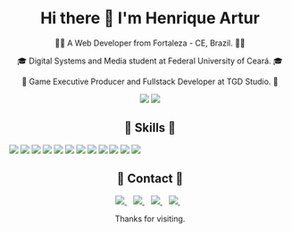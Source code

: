<h1 align='center'>
  Hi there 👋 I'm Henrique Artur
</h1>
<p align='center'>
  👨‍💻 A Web Developer from Fortaleza - CE, Brazil. 👨‍💻
</p>
<p align='center'>
  🎓 Digital Systems and Media student at Federal University of Ceará. 🎓
</p>
<p align='center'>
  👔 Game Executive Producer and Fullstack Developer at TGD Studio. 👔
</p>
<p align='center'>
  <img src="https://github-readme-stats.vercel.app/api?username=HenriqueArtur&hide=contribs,prs&show_icons=true&theme=radical" />
  <img src="https://github-readme-stats.vercel.app/api/top-langs/?username=HenriqueArtur&layout=compact&theme=radical&hide=Java" />
</p>

<h2 align='center'>🚀 Skills 🚀</h2>
<p>
  <img src="https://img.shields.io/badge/HTML5-flat?logo=html5&style=for-the-badge&logoColor=F12166&labelColor=181433&color=828494&logoWidth=30" />
  <img src="https://img.shields.io/badge/CSS3-flat?logo=css3&style=for-the-badge&logoColor=F12166&labelColor=181433&color=828494&logoWidth=30" />
  <img src="https://img.shields.io/badge/JavaScript-flat?logo=JavaScript&style=for-the-badge&logoColor=F12166&labelColor=181433&color=828494&logoWidth=30" />
  <img src="https://img.shields.io/badge/SASS-flat?logo=SASS&style=for-the-badge&logoColor=F12166&labelColor=181433&color=828494&logoWidth=30" />
  <img src="https://img.shields.io/badge/Bootstrap-flat?logo=Bootstrap&style=for-the-badge&logoColor=F12166&labelColor=181433&color=828494&logoWidth=30" />
  <img src="https://img.shields.io/badge/WordPress-flat?logo=WordPress&style=for-the-badge&logoColor=F12166&labelColor=181433&color=828494&logoWidth=30" />
  <img src="https://img.shields.io/badge/Ruby-flat?logo=Ruby&style=for-the-badge&logoColor=F12166&labelColor=181433&color=828494&logoWidth=30" />
  <img src="https://img.shields.io/badge/Ruby+on+Rails-flat?logo=Ruby+on+Rails&style=for-the-badge&logoColor=F12166&labelColor=181433&color=828494&logoWidth=30" />
  <img src="https://img.shields.io/badge/React-flat?logo=React&style=for-the-badge&logoColor=F12166&labelColor=181433&color=828494&logoWidth=30" />
  <img src="https://img.shields.io/badge/Git-flat?logo=Git&style=for-the-badge&logoColor=F12166&labelColor=181433&color=828494&logoWidth=30" />
  <img src="https://img.shields.io/badge/Linux-flat?logo=Linux&style=for-the-badge&logoColor=F12166&labelColor=181433&color=828494&logoWidth=30" />
  <img src="https://img.shields.io/badge/Scrum-framework_-flat?&style=for-the-badge&logoColor=F12166&labelColor=181433&color=828494&logoWidth=30" />
</p>

<h2 align='center'>📣 Contact 📣</h2>
<p align='center'>
  <a href="https://github.com/HenriqueArtur/">
    <img src="https://img.shields.io/badge/-Github-000?style=flat&logo=Github&logoColor=white&link=HenriqueArtur" />
  </a>&nbsp;&nbsp;
  <a href="https://www.linkedin.com/in/henriqueartur/">
    <img src="https://img.shields.io/badge/-LinkedIn-blue?style=flat&logo=Linkedin&logoColor=white&link=https://www.linkedin.com/in/henriqueartur/" />
  </a>&nbsp;&nbsp;
  <a href="https://api.whatsapp.com/send?phone=5585996005410&text=Ol%C3%A1%2C%20Henrique!">
    <img src="https://img.shields.io/badge/-Whatsapp-4CA143?style=flat&labelColor=4CA143&logo=whatsapp&logoColor=white&link=https://api.whatsapp.com/send?phone=5585996005410&text=Ol%C3%A1%2C%20Henrique!" />
  </a>&nbsp;&nbsp;
  <a href="mailto:contato@henriqueartur.com">
    <img src="https://img.shields.io/badge/-Gmail-c14438?style=flat&logo=Gmail&logoColor=white&link=mailto:contato@henriqueartur.com" />
  </a>&nbsp;&nbsp;
</p>
<p align='center'>
    Thanks for visiting.
</p>


<!--
**HenriqueArtur/HenriqueArtur** is a ✨ _special_ ✨ repository because its `README.md` (this file) appears on your GitHub profile.

Here are some ideas to get you started:

- 🔭 I’m currently working on ...
- 🌱 I’m currently learning ...
- 👯 I’m looking to collaborate on ...
- 🤔 I’m looking for help with ...
- 💬 Ask me about ...
- 📫 How to reach me: ...
- 😄 Pronouns: ...
- ⚡ Fun fact: ...
-->
